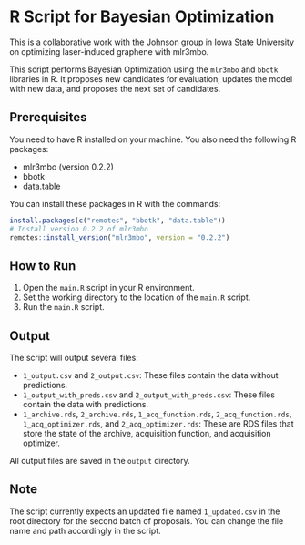 # R Script for Bayesian Optimization
This is a collaborative work with the Johnson group in Iowa State University on optimizing laser-induced graphene with mlr3mbo.

This script performs Bayesian Optimization using the `mlr3mbo` and `bbotk` libraries in R. It proposes new candidates for evaluation, updates the model with new data, and proposes the next set of candidates.

## Prerequisites

You need to have R installed on your machine. You also need the following R packages:

- mlr3mbo (version 0.2.2)
- bbotk
- data.table

You can install these packages in R with the commands:
```r
install.packages(c("remotes", "bbotk", "data.table"))
# Install version 0.2.2 of mlr3mbo
remotes::install_version("mlr3mbo", version = "0.2.2")
```

## How to Run

1. Open the `main.R` script in your R environment.
2. Set the working directory to the location of the `main.R` script.
3. Run the `main.R` script.

## Output

The script will output several files:

- `1_output.csv` and `2_output.csv`: These files contain the data without predictions.
- `1_output_with_preds.csv` and `2_output_with_preds.csv`: These files contain the data with predictions.
- `1_archive.rds`, `2_archive.rds`, `1_acq_function.rds`, `2_acq_function.rds`, `1_acq_optimizer.rds`, and `2_acq_optimizer.rds`: These are RDS files that store the state of the archive, acquisition function, and acquisition optimizer.

All output files are saved in the `output` directory.

## Note

The script currently expects an updated file named `1_updated.csv` in the root directory for the second batch of proposals. You can change the file name and path accordingly in the script.
